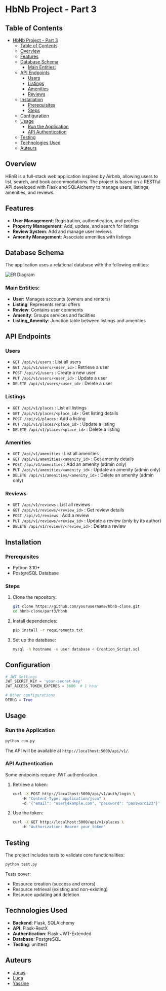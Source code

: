 # HbNb Project - Part 3

## Table of Contents

- [HbNb Project - Part 3](#hbnb-project---part-3)
  - [Table of Contents](#table-of-contents)
  - [Overview](#overview)
  - [Features](#features)
  - [Database Schema](#database-schema)
    - [Main Entities:](#main-entities)
  - [API Endpoints](#api-endpoints)
    - [Users](#users)
    - [Listings](#listings)
    - [Amenities](#amenities)
    - [Reviews](#reviews)
  - [Installation](#installation)
    - [Prerequisites](#prerequisites)
    - [Steps](#steps)
  - [Configuration](#configuration)
  - [Usage](#usage)
    - [Run the Application](#run-the-application)
    - [API Authentication](#api-authentication)
  - [Testing](#testing)
  - [Technologies Used](#technologies-used)
  - [Auteurs](#auteurs)

## Overview

HBnB is a full-stack web application inspired by Airbnb, allowing users to list, search, and book accommodations. The project is based on a RESTful API developed with Flask and SQLAlchemy to manage users, listings, amenities, and reviews.

## Features

- **User Management**: Registration, authentication, and profiles
- **Property Management**: Add, update, and search for listings
- **Review System**: Add and manage user reviews
- **Amenity Management**: Associate amenities with listings

## Database Schema
The application uses a relational database with the following entities:

![ER Diagram](./Diagram/mermaid-diagram-2025-03-17-181330.png)

### Main Entities:

- **User**: Manages accounts (owners and renters)
- **Listing**: Represents rental offers
- **Review**: Contains user comments
- **Amenity**: Groups services and facilities
- **Listing_Amenity**: Junction table between listings and amenities

## API Endpoints

### Users

- `GET /api/v1/users` : List all users
- `GET /api/v1/users/<user_id>` : Retrieve a user
- `POST /api/v1/users` : Create a new user
- `PUT /api/v1/users/<user_id>` : Update a user
- `DELETE /api/v1/users/<user_id>` : Delete a user

### Listings

- `GET /api/v1/places` : List all listings
- `GET /api/v1/places/<place_id>` : Get listing details
- `POST /api/v1/places` : Add a listing
- `PUT /api/v1/places/<place_id>` : Update a listing
- `DELETE /api/v1/places/<place_id>` : Delete a listing

### Amenities

- `GET /api/v1/amenities` : List all amenities
- `GET /api/v1/amenities/<amenity_id>` : Get amenity details
- `POST /api/v1/amenities` : Add an amenity (admin only)
- `PUT /api/v1/amenities/<amenity_id>` : Update an amenity (admin only)
- `DELETE /api/v1/amenities/<amenity_id>` : Delete an amenity (admin only)

### Reviews

- `GET /api/v1/reviews` : List all reviews
- `GET /api/v1/reviews/<review_id>` : Get review details
- `POST /api/v1/reviews` : Add a review
- `PUT /api/v1/reviews/<review_id>` : Update a review (only by its author)
- `DELETE /api/v1/reviews/<review_id>` : Delete a review

## Installation

### Prerequisites

- Python 3.10+
- PostgreSQL Database

### Steps

1. Clone the repository:

    ```bash
    git clone https://github.com/yourusername/hbnb-clone.git
    cd hbnb-clone/part3/hbnb
    ```

2. Install dependencies:

    ```bash
    pip install -r requirements.txt
    ```

3. Set up the database:

    ```bash
    mysql -h hostname -u user database < Creation_Script.sql
    ```

## Configuration

```python
# JWT Settings
JWT_SECRET_KEY = 'your-secret-key'
JWT_ACCESS_TOKEN_EXPIRES = 3600  # 1 hour

# Other configurations
DEBUG = True
```

## Usage

### Run the Application

```bash
python run.py
```

The API will be available at `http://localhost:5000/api/v1/`.

### API Authentication

Some endpoints require JWT authentication.

1. Retrieve a token:

    ```bash
    curl -X POST http://localhost:5000/api/v1/auth/login \ 
        -H "Content-Type: application/json" \ 
        -d '{"email": "user@example.com", "password": "password123"}'
    ```

2. Use the token:

    ```bash
    curl -X GET http://localhost:5000/api/v1/places \ 
        -H "Authorization: Bearer your_token"
    ```

## Testing
The project includes tests to validate core functionalities:

```bash
python test.py
```

Tests cover:

- Resource creation (success and errors)
- Resource retrieval (existing and non-existing)
- Resource updating and deletion

## Technologies Used

- **Backend**: Flask, SQLAlchemy
- **API**: Flask-RestX
- **Authentication**: Flask-JWT-Extended
- **Database**: PostgreSQL
- **Testing**: unittest

## Auteurs

- [Jonas](https://github.com/Jo-jun83)
- [Luca](https://github.com/mansiluca)
- [Yassine](https://github.com/yassinejsa2ab)
